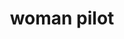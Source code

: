 ---
layout: smileys&emotion
title: woman pilot
emoji: woman_pilot
permalink: 👩‍✈️.html
image: assets/img/3moji/woman_pilot.png
---